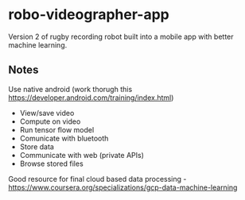 # robo-videographer-app
Version 2 of rugby recording robot built into a mobile app with better machine learning.

## Notes
Use native android (work thorugh this https://developer.android.com/training/index.html)
- View/save video
- Compute on video
- Run tensor flow model
- Comunicate with bluetooth
- Store data
- Communicate with web (private APIs)
- Browse stored files

Good resource for final cloud based data processing - https://www.coursera.org/specializations/gcp-data-machine-learning
